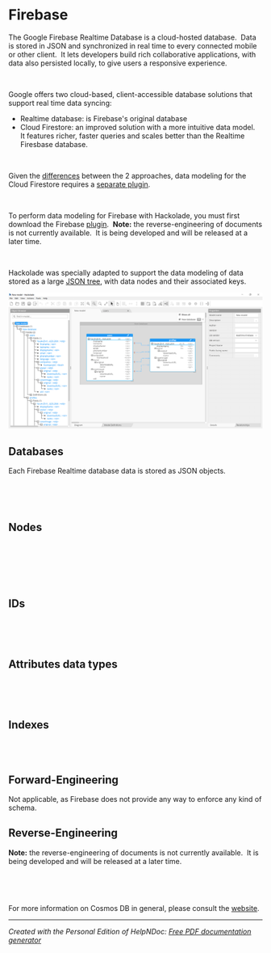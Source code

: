 # Firebase

The Google Firebase Realtime Database is a cloud-hosted database.&nbsp; Data is stored in JSON and synchronized in real time to every connected mobile or other client.&nbsp; It lets developers build rich collaborative applications, with data also persisted locally, to give users a responsive experience.

&nbsp;

Google offers two cloud-based, client-accessible database solutions that support real time data syncing:

* Realtime database: is Firebase's original database
* Cloud Firestore: an improved solution with a more intuitive data model.&nbsp; It features richer, faster queries and scales better than the Realtime Firesbase database.

&nbsp;

Given the [differences](<https://firebase.google.com/docs/database/rtdb-vs-firestore> "target=\"\_blank\"") between the 2 approaches, data modeling for the Cloud Firestore requires a [separate plugin](<Firestore.md>).

&nbsp;

To perform data modeling for Firebase with Hackolade, you must first download the Firebase [plugin](<DownloadadditionalDBtargetplugin.md>).&nbsp; **Note:** the reverse-engineering of documents is not currently available.&nbsp; It is being developed and will be released at a later time.

&nbsp;

Hackolade was specially adapted to support the data modeling of data stored as a large [JSON tree](<https://firebase.google.com/docs/database/web/structure-data> "target=\"\_blank\""), with data nodes and their associated keys.

![Image](<lib/Firebase%20workspace.png>)

## Databases ##

Each Firebase Realtime database data is stored as JSON objects. &nbsp;

&nbsp;

&nbsp;

## Nodes ##

&nbsp;

&nbsp;

&nbsp;

## IDs ##

&nbsp;

&nbsp;

## Attributes data types ##

&nbsp;

&nbsp;

## Indexes ##

## &nbsp; ##

## Forward-Engineering ##

Not applicable, as Firebase does not provide any way to enforce any kind of schema.

## Reverse-Engineering ##

**Note:** the reverse-engineering of documents is not currently available.&nbsp; It is being developed and will be released at a later time.

&nbsp;

&nbsp;

For more information on Cosmos DB in general, please consult the [website](<https://docs.microsoft.com/en-us/azure/cosmos-db/introduction> "target=\"\_blank\"").


***
_Created with the Personal Edition of HelpNDoc: [Free PDF documentation generator](<https://www.helpndoc.com>)_
